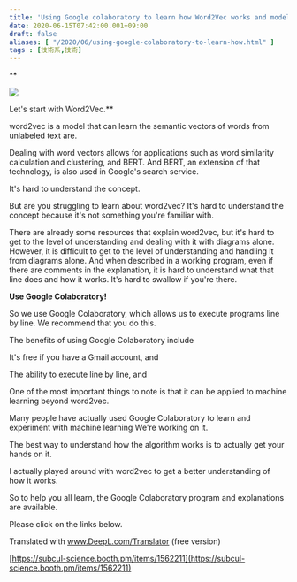 ```yaml
---
title: 'Using Google colaboratory to learn how Word2Vec works and models'
date: 2020-06-15T07:42:00.001+09:00
draft: false
aliases: [ "/2020/06/using-google-colaboratory-to-learn-how.html" ]
tags : [技術系,技術]
---
```


**

[![](https://1.bp.blogspot.com/-k8gzRPw7B9g/XureK3JosxI/AAAAAAAAg64/vqbEhpkjtMc9rV_iRM2Vbz4gjBNSn33PgCK4BGAsYHg/s320/CAAF8720-DCD1-4454-8CF8-42C024EA7BA7.jpeg)](https://1.bp.blogspot.com/-k8gzRPw7B9g/XureK3JosxI/AAAAAAAAg64/vqbEhpkjtMc9rV_iRM2Vbz4gjBNSn33PgCK4BGAsYHg/s1920/CAAF8720-DCD1-4454-8CF8-42C024EA7BA7.jpeg)

Let's start with Word2Vec.**

  

word2vec is a model that can learn the semantic vectors of words from unlabeled text are.

  

  

  

Dealing with word vectors allows for applications such as word similarity calculation and clustering, and BERT. And BERT, an extension of that technology, is also used in Google's search service.

  

  

  

It's hard to understand the concept.

  

But are you struggling to learn about word2vec? It's hard to understand the concept because it's not something you're familiar with.

  

  

  

There are already some resources that explain word2vec, but it's hard to get to the level of understanding and dealing with it with diagrams alone. However, it is difficult to get to the level of understanding and handling it from diagrams alone. And when described in a working program, even if there are comments in the explanation, it is hard to understand what that line does and how it works. It's hard to swallow if you're there.

  

  

  

**Use Google Colaboratory!**

  

So we use Google Colaboratory, which allows us to execute programs line by line. We recommend that you do this.

  

  

  

The benefits of using Google Colaboratory include

  

  

  

It's free if you have a Gmail account, and

  

  

  

The ability to execute line by line, and

  

  

  

One of the most important things to note is that it can be applied to machine learning beyond word2vec.

  

  

  

Many people have actually used Google Colaboratory to learn and experiment with machine learning We're working on it.

  

  

  

The best way to understand how the algorithm works is to actually get your hands on it.

  

  

  

I actually played around with word2vec to get a better understanding of how it works.

  

  

  

So to help you all learn, the Google Colaboratory program and explanations are available.

  

  

  

Please click on the links below.

  

Translated with www.DeepL.com/Translator (free version)

  

[https://subcul-science.booth.pm/items/1562211](https://subcul-science.booth.pm/items/1562211)